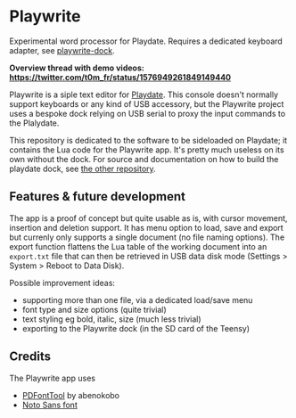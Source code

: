 # Playwrite

Experimental word processor for Playdate. Requires a dedicated keyboard adapter, see [playwrite-dock](https://www.github.com/t0mg/playwrite-dock).

**Overview thread with demo videos: https://twitter.com/t0m_fr/status/1576949261849149440**

Playwrite is a siple text editor for [Playdate](https://play.date). This console doesn't normally support keyboards or any kind of USB accessory, but the Playwrite project uses a bespoke dock relying on USB serial to proxy the input commands to the Plalydate.

This repository is dedicated to the software to be sideloaded on Playdate; it contains the Lua code for the Playwrite app. It's pretty much useless on its own without the dock.
For source and documentation on how to build the playdate dock, see [the other repository](https://www.github.com/t0mg/playwrite-dock).

## Features & future development

The app is a proof of concept but quite usable as is, with cursor movement, insertion and deletion support. It has menu option to load, save and export but currenly only supports a single document (no file naming options). The export function flattens the Lua table of the working document into an `export.txt` file that can then be retrieved in USB data disk mode (Settings > System > Reboot to Data Disk).

Possible improvement ideas:

- supporting more than one file, via a dedicated load/save menu
- font type and size options (quite trivial)
- text styling eg bold, italic, size (much less trivial)
- exporting to the Playwrite dock (in the SD card of the Teensy)

## Credits

The Playwrite app uses

- [PDFontTool](https://github.com/abenokobo/PDFontTool) by abenokobo
- [Noto Sans font](https://fonts.google.com/noto/specimen/Noto+Sans)